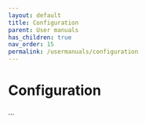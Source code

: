 ```yaml
---
layout: default
title: Configuration
parent: User manuals
has_children: true
nav_order: 15
permalink: /usermanuals/configuration
---
```


# Configuration
...
